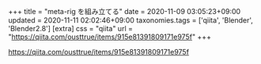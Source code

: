 +++
title = "meta-rig を組み立てる"
date = 2020-11-09 03:05:23+09:00
updated = 2020-11-11 02:02:46+09:00
taxonomies.tags = ['qiita', 'Blender', 'Blender2.8']
[extra]
css = "qiita"
url = "https://qiita.com/ousttrue/items/915e81391809171e975f"
+++

<https://qiita.com/ousttrue/items/915e81391809171e975f>

